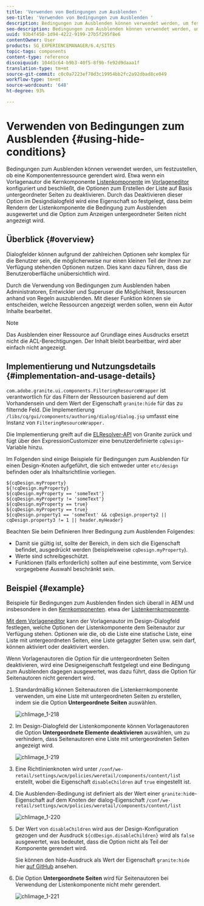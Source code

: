 ```yaml
---
title: 'Verwenden von Bedingungen zum Ausblenden '
seo-title: 'Verwenden von Bedingungen zum Ausblenden '
description: Bedingungen zum Ausblenden können verwendet werden, um festzustellen, ob eine Komponentenressource gerendert wird.
seo-description: Bedingungen zum Ausblenden können verwendet werden, um festzustellen, ob eine Komponentenressource gerendert wird.
uuid: 93b4f450-1d94-4222-9199-27b5f295f8e6
contentOwner: User
products: SG_EXPERIENCEMANAGER/6.4/SITES
topic-tags: components
content-type: reference
discoiquuid: 104d1c64-b9b3-40f5-8f9b-fe92d9daaa1f
translation-type: tm+mt
source-git-commit: c0c0a7223ef70d3c19954bb2fc2a92dbad8ce049
workflow-type: tm+mt
source-wordcount: '648'
ht-degree: 93%

---
```



# Verwenden von Bedingungen zum Ausblenden {#using-hide-conditions}

Bedingungen zum Ausblenden können verwendet werden, um festzustellen, ob eine Komponentenressource gerendert wird. Etwa wenn ein Vorlagenautor die Kernkomponente [Listenkomponente](https://helpx.adobe.com/experience-manager/core-components/using/list.html) im [Vorlageneditor](/help/sites-authoring/templates.md) konfiguriert und beschließt, die Optionen zum Erstellen der Liste auf Basis untergeordneter Seiten zu deaktivieren. Durch das Deaktivieren dieser Option im Designdialogfeld wird eine Eigenschaft so festgelegt, dass beim Rendern der Listenkomponente die Bedingung zum Ausblenden ausgewertet und die Option zum Anzeigen untergeordneter Seiten nicht angezeigt wird.

## Überblick {#overview}

Dialogfelder können aufgrund der zahlreichen Optionen sehr komplex für die Benutzer sein, die möglicherweise nur einen kleinen Teil der ihnen zur Verfügung stehenden Optionen nutzen. Dies kann dazu führen, dass die Benutzeroberfläche unübersichtlich wird.

Durch die Verwendung von Bedingungen zum Ausblenden haben Administratoren, Entwickler und Superuser die Möglichkeit, Ressourcen anhand von Regeln auszublenden. Mit dieser Funktion können sie entscheiden, welche Ressourcen angezeigt werden sollen, wenn ein Autor Inhalte bearbeitet.

>[!NOTE]
>
>Das Ausblenden einer Ressource auf Grundlage eines Ausdrucks ersetzt nicht die ACL-Berechtigungen. Der Inhalt bleibt bearbeitbar, wird aber einfach nicht angezeigt.

## Implementierung und Nutzungsdetails  {#implementation-and-usage-details}

`com.adobe.granite.ui.components.FilteringResourceWrapper` ist verantwortlich für das Filtern der Ressourcen basierend auf dem Vorhandensein und dem Wert der Eigenschaft `granite:hide` für das zu filternde Feld. Die Implementierung `/libs/cq/gui/components/authoring/dialog/dialog.jsp` umfasst eine Instanz von `FilteringResourceWrapper.`

Die Implementierung greift auf die [ELResolver-API](https://helpx.adobe.com/de/experience-manager/6-4/sites/developing/using/reference-materials/granite-ui/api/jcr_root/libs/granite/ui/docs/server/el.html) von Granite zurück und fügt über den ExpressionCustomizer eine benutzerdefinierte `cqDesign`-Variable hinzu.

Im Folgenden sind einige Beispiele für Bedingungen zum Ausblenden für einen Design-Knoten aufgeführt, die sich entweder unter `etc/design` befinden oder als Inhaltsrichtlinie vorliegen.

```
${cqDesign.myProperty}
${!cqDesign.myProperty}
${cqDesign.myProperty == 'someText'}
${cqDesign.myProperty != 'someText'}
${cqDesign.myProperty == true}
${cqDesign.myProperty == true}
${cqDesign.property1 == 'someText' && cqDesign.property2 || cqDesign.property3 != 1 || header.myHeader}
```

Beachten Sie beim Definieren Ihrer Bedingung zum Ausblenden Folgendes:

* Damit sie gültig ist, sollte der Bereich, in dem sich die Eigenschaft befindet, ausgedrückt werden (beispielsweise `cqDesign.myProperty`).
* Werte sind schreibgeschützt.
* Funktionen (falls erforderlich) sollten auf eine bestimmte, vom Service vorgegebene Auswahl beschränkt sein.

## Beispiel {#example}

Beispiele für Bedingungen zum Ausblenden finden sich überall in AEM und insbesondere in den [Kernkomponenten](https://docs.adobe.com/content/help/de/experience-manager-core-components/using/introduction.html). etwa der [Listenkernkomponente](https://helpx.adobe.com/experience-manager/core-components/using/list.html).

[Mit dem Vorlageneditor](/help/sites-authoring/templates.md) kann der Vorlagenautor im Design-Dialogfeld festlegen, welche Optionen der Listenkomponente dem Seitenautor zur Verfügung stehen. Optionen wie die, ob die Liste eine statische Liste, eine Liste mit untergeordneten Seiten, eine Liste getaggter Seiten usw. sein darf, können aktiviert oder deaktiviert werden.

Wenn Vorlagenautoren die Option für die untergeordneten Seiten deaktivieren, wird eine Designeigenschaft festgelegt und eine Bedingung zum Ausblenden dagegen ausgewertet, was dazu führt, dass die Option für Seitenautoren nicht gerendert wird.

1. Standardmäßig können Seitenautoren die Listenkernkomponente verwenden, um eine Liste mit untergeordneten Seiten zu erstellen, indem sie die Option **Untergeordnete Seiten** auswählen.

   ![chlimage_1-218](assets/chlimage_1-218.png)

1. Im Design-Dialogfeld der Listenkomponente können Vorlagenautoren die Option **Untergeordnete Elemente deaktivieren** auswählen, um zu verhindern, dass Seitenautoren eine Liste mit untergeordneten Seiten angezeigt wird.

   ![chlimage_1-219](assets/chlimage_1-219.png)

1. Eine Richtlinienknoten wird unter `/conf/we-retail/settings/wcm/policies/weretail/components/content/lis`t erstellt, wobei die Eigenschaft `disableChildren` auf `true` eingestellt ist.
1. Die Ausblenden-Bedingung ist definiert als der Wert einer `granite:hid`e-Eigenschaft auf dem Knoten der dialog-Eigenschaft `/conf/we-retail/settings/wcm/policies/weretail/components/content/list`

   ![chlimage_1-220](assets/chlimage_1-220.png)

1. Der Wert von `disableChildren` wird aus der Design-Konfiguration gezogen und der Ausdruck `${cdDesign.disableChildren}` wird als `false` ausgewertet, was bedeutet, dass die Option nicht als Teil der Komponente gerendert wird.

   Sie können den hide-Ausdruck als Wert der Eigenschaft `granite:hide` hier [auf GitHub](https://github.com/Adobe-Marketing-Cloud/aem-core-wcm-components/blob/master/content/src/content/jcr_root/apps/core/wcm/components/list/v1/list/_cq_dialog/.content.xml#L40) ansehen.

1. Die Option **Untergeordnete Seiten** wird für Seitenautoren bei Verwendung der Listenkomponente nicht mehr gerendert.

   ![chlimage_1-221](assets/chlimage_1-221.png)

